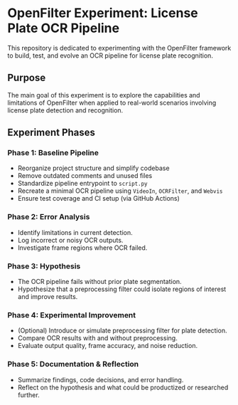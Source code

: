 # OpenFilter Experiment: License Plate OCR Pipeline

This repository is dedicated to experimenting with the OpenFilter framework to build, test, and evolve an OCR pipeline for license plate recognition.

## Purpose

The main goal of this experiment is to explore the capabilities and limitations of OpenFilter when applied to real-world scenarios involving license plate detection and recognition.

## Experiment Phases

### Phase 1: Baseline Pipeline
- Reorganize project structure and simplify codebase
- Remove outdated comments and unused files
- Standardize pipeline entrypoint to `script.py`
- Recreate a minimal OCR pipeline using `VideoIn`, `OCRFilter`, and `Webvis`
- Ensure test coverage and CI setup (via GitHub Actions)

### Phase 2: Error Analysis
- Identify limitations in current detection.
- Log incorrect or noisy OCR outputs.
- Investigate frame regions where OCR failed.

### Phase 3: Hypothesis
- The OCR pipeline fails without prior plate segmentation.
- Hypothesize that a preprocessing filter could isolate regions of interest and improve results.

### Phase 4: Experimental Improvement
- (Optional) Introduce or simulate preprocessing filter for plate detection.
- Compare OCR results with and without preprocessing.
- Evaluate output quality, frame accuracy, and noise reduction.

### Phase 5: Documentation & Reflection
- Summarize findings, code decisions, and error handling.
- Reflect on the hypothesis and what could be productized or researched further.

